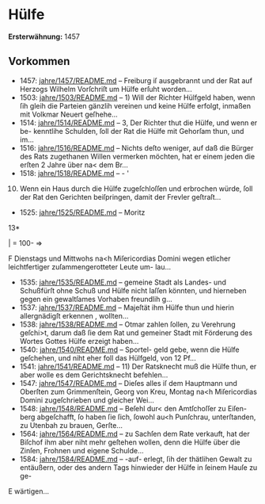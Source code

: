 # Hülfe

**Ersterwähnung:** 1457

## Vorkommen
- 1457: [jahre/1457/README.md](../jahre/1457/README.md) – Freiburg iſ ausgebrannt und der Rat auf Herzogs
Wilhelm Vorſchriſt um Hülfe erſuht worden...
- 1503: [jahre/1503/README.md](../jahre/1503/README.md) – 1) Will der Richter Hülfgeld haben, wenn ſih gleih
die Parteien gänzlih vereinen und keine Hülfe erfolgt,
inmaßen mit Volkmar Neuert geſhehe...
- 1514: [jahre/1514/README.md](../jahre/1514/README.md) – 3, Der Richter thut die Hülfe, und wenn er be-
kenntlihe Schulden, ſoll der Rat die Hülfe mit Gehorſam
thun, und im...
- 1516: [jahre/1516/README.md](../jahre/1516/README.md) – Nichts deſto weniger, auf daß die
Bürger des Rats zugethanen Willen vermerken möchten,
hat er einem jeden die erſten 2 Jahre über na< dem
Br...
- 1518: [jahre/1518/README.md](../jahre/1518/README.md) – - '

10) Wenn ein Haus durch die Hülfe zugeſchloſſen und
erbrochen würde, ſoll der Rat den Gerichten beiſpringen,
damit der Frevler geſtraſt...
- 1525: [jahre/1525/README.md](../jahre/1525/README.md) – Moritz

13*


| = 100- =>

F Dienstags und Mittwohs na<h Miſericordias Domini
wegen etlicher leichtfertiger zuſammengerotteter Leute um-
lau...
- 1535: [jahre/1535/README.md](../jahre/1535/README.md) – gemeine Stadt als Landes- und Schußfürſt ohne
Schuß und Hülfe nicht laſſen könnten, und hierneben gegen
ein gewaltſames Vorhaben freundlih g...
- 1537: [jahre/1537/README.md](../jahre/1537/README.md) – Majeſtät ihm Hülfe thun und hierin allergnädigſt erkennen ,
wollten...
- 1538: [jahre/1538/README.md](../jahre/1538/README.md) – Otmar zahlen ſollen, zu Verehrung
geſchi>t, darum daß ſie dem Rat und gemeiner Stadt
mit Förderung des Wortes Gottes Hülfe erzeigt haben...
- 1540: [jahre/1540/README.md](../jahre/1540/README.md) – Sportel-
geld gebe, wenn die Hülfe geſchehen, und niht eher foll
das Hülfgeld, von 12 Pf...
- 1541: [jahre/1541/README.md](../jahre/1541/README.md) – 11) Der Ratsknecht muß die Hülfe thun, er aber wolle
es dem Gerichtsknecht befehlen...
- 1547: [jahre/1547/README.md](../jahre/1547/README.md) – Dieſes alles iſ dem Hauptmann und
Oberſten zum Grimmenſtein, Georg von Kreu, Montag
na<h Miſericordias Domini zugeſchrieben und gleicher
Wei...
- 1548: [jahre/1548/README.md](../jahre/1548/README.md) – Beſehl dur< den Amtſchoſſer zu Eiſen-
berg abgeſchafft, ſo haben ſie ſich, ſowohl au<h Punſchrau,
unterſtanden, zu Utenbah zu brauen, Gerſte...
- 1564: [jahre/1564/README.md](../jahre/1564/README.md) – zu Sachſen dem Rate verkauft,
hat der Biſchof ihm aber niht mehr geſtehen wollen,
denn die Hülfe über die Zinſen, Frohnen und eigene
Schulde...
- 1584: [jahre/1584/README.md](../jahre/1584/README.md) – -auf-
erlegt, ſih der thätlihen Gewalt zu entäußern, oder des
andern Tags hinwieder der Hülfe in ſeinem Hauſe zu ge-

E wärtigen...
